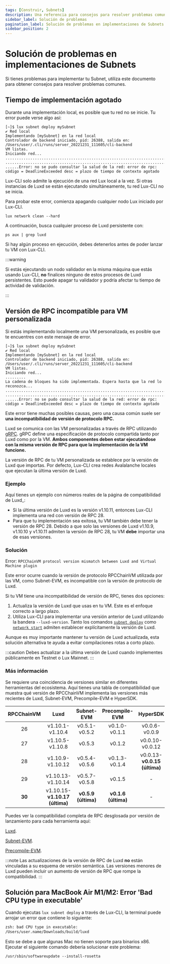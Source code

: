 ```yaml
---
tags: [Construir, Subnets]
description: Una referencia para consejos para resolver problemas comunes al implementar Subnets en Lux.
sidebar_label: Solución de problemas
pagination_label: Solución de problemas en implementaciones de Subnets
sidebar_position: 2
---
```


# Solución de problemas en implementaciones de Subnets

Si tienes problemas para implementar tu Subnet, utiliza este documento para obtener consejos para resolver problemas comunes.

## Tiempo de implementación agotado

Durante una implementación local, es posible que tu red no se inicie. Tu error puede verse algo así:

```text
[~]$ lux subnet deploy mySubnet
✔ Red local
Implementando [mySubnet] en la red local
Controlador de backend iniciado, pid: 26388, salida en: /Users/user/.cli/runs/server_20221231_111605/cli-backend
VM listas.
Iniciando red...
..................................................................................
..................................................................................
......Error: no se pudo consultar la salud de la red: error de rpc: código = DeadlineExceeded desc = plazo de tiempo de contexto agotado
```

Lux-CLI solo admite la ejecución de una red Lux local a la vez. Si otras instancias de
Luxd se están ejecutando simultáneamente, tu red Lux-CLI no se inicia.

Para probar este error, comienza apagando cualquier nodo Lux iniciado por Lux-CLI.

```shell
lux network clean --hard
```

A continuación, busca cualquier proceso de Luxd persistente con:

```shell
ps aux | grep luxd
```

Si hay algún proceso en ejecución, debes detenerlos antes de poder lanzar tu VM con Lux-CLI.

:::warning

Si estás ejecutando un nodo validador en la misma máquina que estás usando Lux-CLI, **no** finalices ninguno
de estos procesos de Luxd persistentes. Esto puede apagar tu validador y podría afectar
tu tiempo de actividad de validación.

:::

## Versión de RPC incompatible para VM personalizada

Si estás implementando localmente una VM personalizada, es posible que te encuentres con este mensaje de error.

```text
[~]$ lux subnet deploy mySubnet
✔ Red local
Implementando [mySubnet] en la red local
Controlador de backend iniciado, pid: 26388, salida en: /Users/user/.cli/runs/server_20221231_111605/cli-backend
VM listas.
Iniciando red...
.........
La cadena de bloques ha sido implementada. Espera hasta que la red lo reconozca...
..................................................................................
..................................................................................
......Error: no se pudo consultar la salud de la red: error de rpc: código = DeadlineExceeded desc = plazo de tiempo de contexto agotado
```

Este error tiene muchas posibles causas, pero una causa común suele ser **una
incompatibilidad de versión de protocolo RPC.**

Luxd se comunica con las VM personalizadas a través de RPC utilizando [gRPC](https://grpc.io/). gRPC define una
especificación de protocolo compartida tanto por Luxd como por la VM. **Ambos componentes deben estar ejecutándose
con la misma versión de RPC para que la implementación de la VM funcione.**

La versión de RPC de tu VM personalizada se establece por la versión de Luxd que importas. Por defecto,
Lux-CLI crea redes Avalalanche locales que ejecutan la última versión de Luxd.

### Ejemplo

Aquí tienes un ejemplo con números reales de la página de compatibilidad de Luxd\_:

- Si la última versión de Luxd es la versión v1.10.11, entonces Lux-CLI implementa una red con
  versión de RPC 28.
- Para que tu implementación sea exitosa, tu VM también debe tener la versión de RPC 28. Debido a que solo
  las versiones de Luxd v1.10.9, v1.10.10 y v1.10.11 admiten la versión de RPC 28,
  tu VM **debe** importar una de esas versiones.

### Solución

Error: `RPCChainVM protocol version mismatch between Luxd and Virtual Machine plugin`

Este error ocurre cuando la versión de protocolo RPCChainVM utilizada por las VM, como Subnet-EVM,
es incompatible con la versión de protocolo de Luxd.

Si tu VM tiene una incompatibilidad de versión de RPC, tienes dos opciones:

1. Actualiza la versión de Luxd que usas en tu VM. Este es el enfoque correcto a largo plazo.
2. Utiliza Lux-CLI para implementar una versión anterior de Luxd utilizando la bandera
   `--luxd-version`. Tanto los comandos [`subnet deploy`](/tooling/cli.md#subnet-deploy)
   como [`network start`](/tooling/cli.md#network-start) admiten
   establecer explícitamente la versión de Luxd.

Aunque es muy importante mantener tu versión de Luxd actualizada,
esta solución alternativa te ayuda a evitar compilaciones rotas a corto plazo.

:::caution
Debes actualizar a la última versión de Luxd cuando implementes públicamente en
Testnet o Lux Mainnet.
:::

### Más información

Se requiere una coincidencia de versiones similar en diferentes herramientas del ecosistema. Aquí tienes una tabla de compatibilidad
que muestra qué versión de RPCChainVM implementa las versiones más recientes de
Luxd, Subnet-EVM, Precompile-EVM e HyperSDK.

| RPCChainVM | Luxd              | Subnet-EVM          | Precompile-EVM      | HyperSDK |
| :--------: | :-------:                | :-------:           | :-------:           | :-------: |
| 26         | v1.10.1-v1.10.4          | v0.5.1-v0.5.2       | v0.1.0-v0.1.1       | v0.0.6-v0.0.9 |
| 27         | v1.10.5-v1.10.8          | v0.5.3              | v0.1.2              | v0.0.10-v0.0.12 |
| 28         | v1.10.9-v1.10.12         | v0.5.4-v0.5.6       | v0.1.3-v0.1.4       | v0.0.13-**v0.0.15 (última)** |
| 29         | v1.10.13-v1.10.14        | v0.5.7-v0.5.8       | v0.1.5              | -          |
| **30**     | v1.10.15-**v1.10.17 (última)**    | **v0.5.9 (última)** | **v0.1.6 (última)** | -          |

Puedes ver la compatibilidad completa de RPC desglosada por versión de lanzamiento para cada herramienta aquí:

[Luxd](https://github.com/luxdefi/luxd/blob/master/version/compatibility.json).

[Subnet-EVM](https://github.com/luxdefi/subnet-evm/blob/master/compatibility.json).

[Precompile-EVM](https://github.com/luxdefi/precompile-evm/blob/main/compatibility.json).

:::note
Las actualizaciones de la versión de RPC de Luxd **no** están vinculadas a su esquema de versión semántica. Las versiones menores de Luxd
pueden incluir un aumento de versión de RPC que rompe la compatibilidad.
:::

## Solución para MacBook Air M1/M2: Error 'Bad CPU type in executable'

Cuando ejecutas `lux subnet deploy` a través de Lux-CLI, la terminal puede arrojar un error que
contiene lo siguiente:

```zsh
zsh: bad CPU type in executable:
/Users/user.name/Downloads/build/luxd
```

Esto se debe a que algunas Mac no tienen soporte para binarios x86. Ejecutar el siguiente comando debería solucionar
este problema:

`/usr/sbin/softwareupdate --install-rosetta`
